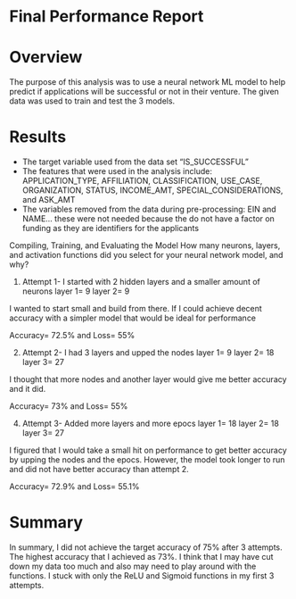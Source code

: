 # Final Performance Report 

# Overview
The purpose of this analysis was to use a neural network ML model to help predict if applications will be successful or not in their venture.
The given data was used to train and test the 3 models. 

# Results
- The target variable used from the data set “IS_SUCCESSFUL”
- The features that were used in the analysis include: APPLICATION_TYPE, AFFILIATION, CLASSIFICATION, USE_CASE, ORGANIZATION, STATUS, INCOME_AMT, SPECIAL_CONSIDERATIONS, and ASK_AMT
- The variables removed from the data during pre-processing: EIN and NAME… these were not needed because the do not have a factor on funding as they are identifiers for the applicants

Compiling, Training, and Evaluating the Model
How many neurons, layers, and activation functions did you select for your neural network model, and why?

1. Attempt 1- I started with 2 hidden layers and a smaller amount of neurons
layer 1= 9
layer 2= 9

I wanted to start small and build from there. If I could achieve decent accuracy with a simpler model that would be ideal for performance

Accuracy= 72.5% and Loss= 55%

2. Attempt 2- I had 3 layers and upped the nodes 
layer 1= 9
layer 2= 18
layer 3= 27

I thought that more nodes and another layer would give me better accuracy and it did. 

Accuracy= 73% and Loss= 55%

4. Attempt 3- Added more layers and more epocs
layer 1= 18
layer 2= 18
layer 3= 27

I figured that I would take a small hit on performance to get better accuracy by upping the nodes and the epocs. However, the model took longer to run and did not have better accuracy than attempt 2.

Accuracy= 72.9% and Loss= 55.1%


# Summary
In summary, I did not achieve the target accuracy of 75% after 3 attempts. The highest accuracy that I achieved as 73%. I think that I may have cut down my data too much and also may
need to play around with the functions. I stuck with only the ReLU and Sigmoid functions in my first 3 attempts.   
